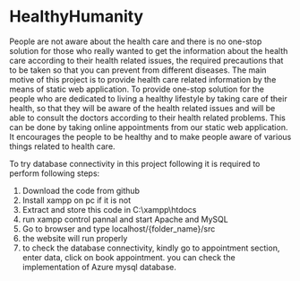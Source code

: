 # HealthyHumanity
People are not aware about the health care and there is no one-stop solution for those who really wanted to get the information about the health care according to their health related issues, the required precautions that to be taken so that you can prevent from different diseases.
The main motive of this project is to provide health care related information by the means of static web application.  To provide one-stop solution for the people who are dedicated to living a healthy lifestyle by taking care of their health, so that they will be aware of the health related issues and will be able to consult the doctors according to their health related problems. This can be done by taking online appointments from our static web application. It encourages the people to be healthy and to make people aware of various things related to health care.

To try database connectivity in this project following it is required to perform following steps:
1. Download the code from github
2. Install xampp on pc if it is not
3. Extract and store this code in C:\xampp\htdocs 
4. run xampp control pannal and start Apache and MySQL 
5. Go to browser and type localhost/{folder_name}/src
6. the website will run properly
7. to check the database connectivity, kindly go to appointment section, enter data, click on book appointment.
you can check the implementation of Azure mysql database.
